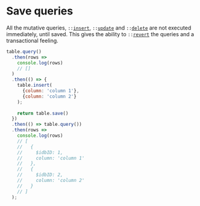 # Save queries

All the mutative queries, `::`[`insert`](../api/table.md#query-rows), `::`[`update`](../api/table.md#update-rows) and
`::`[`delete`](../api/table.md#delete-rows) are not executed immediately, until saved. This gives the ability to
`::`[`revert`](../api/table.md#revert-queries) the queries and a transactional feeling.

```js
table.query()
  .then(rows =>
    console.log(rows)
    // []
  )
  .then(() => {
    table.insert(
      {column: 'column 1'},
      {column: 'column 2'}
    );
        
    return table.save()
  })
  .then(() => table.query())
  .then(rows =>
    console.log(rows)
    // [
    //   {
    //     $idbID: 1,
    //     column: 'column 1'
    //   },
    //   {
    //     $idbID: 2,
    //     column: 'column 2'
    //   }
    // ]
  );
```

